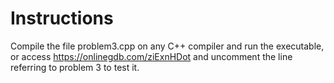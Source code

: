 # Instructions
Compile the file problem3.cpp on any C++ compiler and run the executable, or access https://onlinegdb.com/ziExnHDot and uncomment the line referring to problem 3 to test it.